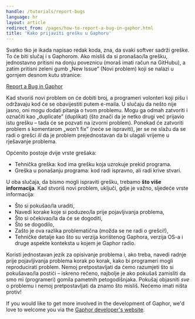 ```yaml
---
handle: /tutorials/report-bugs
language: hr
layout: article
redirect_from: /pages/how-to-report-a-bug-in-gaphor.html
title: 'Kako prijaviti grešku u Gaphoru'
---
```


Svatko tko je ikada napisao redak koda, zna, da svaki softver sadrži
greške. To će biti slučaj i s Gaphorom. Ako misliš da si pronašao/la grešku,
jednostavno pritisni na donju poveznicu (moraš imati račun na GitHubu), a
zatim pritisni zeleni gumb „New Issue” (Novi problem) koji se nalazi u
gornjem desnom kutu stranice:

[Report a Bug in Gaphor](https://github.com/gaphor/gaphor/issues)

Kad stvoriš novi problem on će dobiti broj, a programeri volonteri koji pišu
i održavaju kod će se obavijestiti putem e-maila. U slučaju da nešto nije
jasno, oni mogu dodati pitanja o tvom problemu. Mogu ga odmah zatvoriti i
označiti kao „duplicate” (duplikat) (što znači da je netko drugi već
prijavio istu grešku – tada će se pozvati na izvorni problem). Ponekad će
zatvoriti problem s komentarom „won’t fix” (neće se ispraviti), jer se ne
slažu da se radi o grešci *ili* da je problem prejednostavan da bi ulagali
vrijeme u rješavanje problema.

Općenito postoje dvije vrste grešaka:

* Tehnička greška: kod ima grešku koja uzrokuje prekid programa.
* Greška u ponašanju programa: kod radi ispravno, ali radi krive stvari.

U oba slučaja, da bismo mogli ispraviti grešku, trebamo **što više
informacija**. Kad stvoriš novi problem, uključi, gdje je važno, sljedeće
vrste informacija:

* Što si pokušao/la uraditi,
* Navedi korake koje si poduzeo/la prije pojavljivanja problema,
* Što si očekivao/la da će se dogoditi,
* Što se dogodilo,
* Zašto je ova razlika problematična (možda se ne radi o grešci!),
* Tehničke detalje kao što su verzija korištenog Gaphora, verzija OS-a i
  druge aspekte konteksta u kojem je Gaphor radio.

Koristi jednostavan jezik za opisivanje problema i, ako treba, navedi radnje
prije pojavljivanja problema korak po korak, kako bi programeri mogli
reproducirati problem. Nemoj pretpostavljati da ćemo razumjeti što si
pokušavao/la postići – iskreno rečeno, najbolje je ako pokušaš zamisliti da
smo mi (programeri) gomila pametnih petogodišnjaka. Pokušaj objasniti *sve*
o problemu i nemoj pretpostavljati da znamo što misliš. Nećemo imati ništa
protiv!

If you would like to get more involved in the development of Gaphor, we'd
love to welcome you via the [Gaphor developer's
website](http://docs.gaphor.org).
